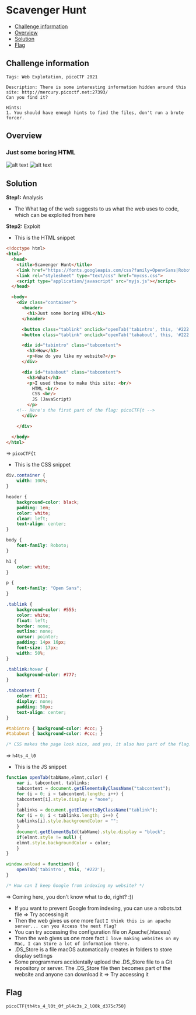 # Scavenger Hunt
- [Challenge information](#challenge-information)
- [Overview](#overview)
- [Solution](#solution)
- [Flag](#flag)
## Challenge information
```text
Tags: Web Explotation, picoCTF 2021

Description: There is some interesting information hidden around this site: http://mercury.picoctf.net:27393/
Can you find it?

Hints: 
1. You should have enough hints to find the files, don't run a brute forcer.
```
## Overview
### Just some boring HTML
![alt text](/CTF/picoCTF/Static/Images/Scavenger_Hunt/image1.png)
![alt text](/CTF/picoCTF/Static/Images/Scavenger_Hunt/image2.png)  
## Solution
**Step1:** Analysis  
* The What tag of the web suggests to us what the web uses to code, which can be exploited from here  

**Step2:** Exploit  
* This is the HTML snippet  
```HTML
<!doctype html>
<html>
  <head>
    <title>Scavenger Hunt</title>
    <link href="https://fonts.googleapis.com/css?family=Open+Sans|Roboto" rel="stylesheet">
    <link rel="stylesheet" type="text/css" href="mycss.css">
    <script type="application/javascript" src="myjs.js"></script>
  </head>

  <body>
    <div class="container">
      <header>
		<h1>Just some boring HTML</h1>
      </header>

      <button class="tablink" onclick="openTab('tabintro', this, '#222')" id="defaultOpen">How</button>
      <button class="tablink" onclick="openTab('tababout', this, '#222')">What</button>

      <div id="tabintro" class="tabcontent">
		<h3>How</h3>
		<p>How do you like my website?</p>
      </div>

      <div id="tababout" class="tabcontent">
		<h3>What</h3>
		<p>I used these to make this site: <br/>
		  HTML <br/>
		  CSS <br/>
		  JS (JavaScript)
		</p>
	<!-- Here's the first part of the flag: picoCTF{t -->
      </div>

    </div>

  </body>
</html>
```
=> `picoCTF{t`
* This is the CSS snippet
```CSS
div.container {
    width: 100%;
}

header {
    background-color: black;
    padding: 1em;
    color: white;
    clear: left;
    text-align: center;
}

body {
    font-family: Roboto;
}

h1 {
    color: white;
}

p {
    font-family: "Open Sans";
}

.tablink {
    background-color: #555;
    color: white;
    float: left;
    border: none;
    outline: none;
    cursor: pointer;
    padding: 14px 16px;
    font-size: 17px;
    width: 50%;
}

.tablink:hover {
    background-color: #777;
}

.tabcontent {
    color: #111;
    display: none;
    padding: 50px;
    text-align: center;
}

#tabintro { background-color: #ccc; }
#tababout { background-color: #ccc; }

/* CSS makes the page look nice, and yes, it also has part of the flag. Here's part 2: h4ts_4_l0 */
```
=> `h4ts_4_l0`
* This is the JS snippet  
```Javascript
function openTab(tabName,elmnt,color) {
    var i, tabcontent, tablinks;
    tabcontent = document.getElementsByClassName("tabcontent");
    for (i = 0; i < tabcontent.length; i++) {
	tabcontent[i].style.display = "none";
    }
    tablinks = document.getElementsByClassName("tablink");
    for (i = 0; i < tablinks.length; i++) {
	tablinks[i].style.backgroundColor = "";
    }
    document.getElementById(tabName).style.display = "block";
    if(elmnt.style != null) {
	elmnt.style.backgroundColor = color;
    }
}

window.onload = function() {
    openTab('tabintro', this, '#222');
}

/* How can I keep Google from indexing my website? */
```
=> Coming here, you don't know what to do, right? :))

* If you want to prevent Google from indexing, you can use a robots.txt file => Try accessing it  
* Then the web gives us one more fact `I think this is an apache server... can you Access the next flag?`  
* You can try accessing the configuration file on Apache(.htacess)    
* Then the web gives us one more fact `I love making websites on my Mac, I can Store a lot of information there.`  
* .DS_Store is a file macOS automatically creates in folders to store display settings   
* Some programmers accidentally upload the .DS_Store file to a Git repository or server. The .DS_Store file then becomes part of the website and anyone can download it => Try accessing it
## Flag
`picoCTF{th4ts_4_l0t_0f_pl4c3s_2_lO0k_d375c750}`